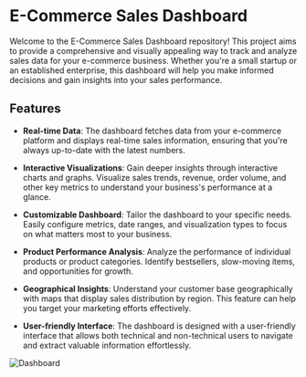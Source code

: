 # E-Commerce Sales Dashboard

Welcome to the E-Commerce Sales Dashboard repository! This project aims to provide a comprehensive and visually appealing way to track and analyze sales data for your e-commerce business. Whether you're a small startup or an established enterprise, this dashboard will help you make informed decisions and gain insights into your sales performance.

## Features

- **Real-time Data**: The dashboard fetches data from your e-commerce platform and displays real-time sales information, ensuring that you're always up-to-date with the latest numbers.

- **Interactive Visualizations**: Gain deeper insights through interactive charts and graphs. Visualize sales trends, revenue, order volume, and other key metrics to understand your business's performance at a glance.

- **Customizable Dashboard**: Tailor the dashboard to your specific needs. Easily configure metrics, date ranges, and visualization types to focus on what matters most to your business.

- **Product Performance Analysis**: Analyze the performance of individual products or product categories. Identify bestsellers, slow-moving items, and opportunities for growth.

- **Geographical Insights**: Understand your customer base geographically with maps that display sales distribution by region. This feature can help you target your marketing efforts effectively.

- **User-friendly Interface**: The dashboard is designed with a user-friendly interface that allows both technical and non-technical users to navigate and extract valuable information effortlessly.


![Dashboard](https://github.com/TharunRanga/E-Commerce-Sales-Dashboard/assets/131694568/663a7cad-03bc-4b0b-986c-276fd49a02a4)
